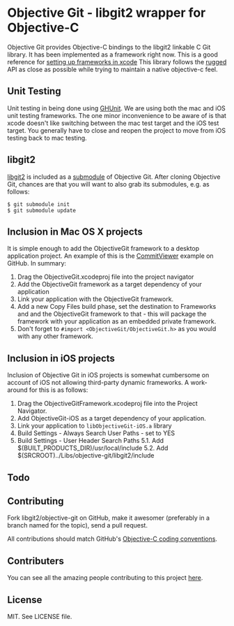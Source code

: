 # Objective Git - libgit2 wrapper for Objective-C
Objective Git provides Objective-C bindings to the libgit2 linkable C Git library.
It has been implemented as a framework right now. This is a good reference for
[setting up frameworks in xcode][setup]
This library follows the [rugged] API as close
as possible while trying to maintain a native objective-c feel.

[setup]: http://atastypixel.com/blog/creating-applications-in-xcode-using-frameworks
[rugged]: https://github.com/libgit2/rugged

## Unit Testing
Unit testing in being done using [GHUnit][ghunit].
We are using both the mac and iOS unit testing frameworks. The one minor
inconvenience to be aware of is that xcode doesn't like switching between
the mac test target and the iOS test target. You generally have to close
and reopen the project to move from iOS testing back to mac testing.

[ghunit]: https://github.com/gabriel/gh-unit

## libgit2
[libgit2] is included as a [submodule] of Objective Git. After cloning Objective Git,
chances are that you will want to also grab its submodules, e.g. as follows:

    $ git submodule init
    $ git submodule update

[libgit2]: https://github.com/libgit2/libgit2
[submodule]: http://book.git-scm.com/5_submodules.html

## Inclusion in Mac OS X projects

It is simple enough to add the ObjectiveGit framework to a desktop application project. An example of this is the [CommitViewer] example on GitHub. In summary:

1. Drag the ObjectiveGit.xcodeproj file into the project navigator
2. Add the ObjectiveGit framework as a target dependency of your application
3. Link your application with the ObjectiveGit framework.
4. Add a new Copy Files build phase, set the destination to Frameworks and and the ObjectiveGit framework to that - this will package the framework with your application as an embedded private framework.
5. Don't forget to `#import <ObjectiveGit/ObjectiveGit.h>` as you would with any other framework.


[CommitViewer]: https://github.com/Abizern/CommitViewer

## Inclusion in iOS projects

Inclusion of Objective Git in iOS projects is somewhat cumbersome on account of iOS
not allowing third-party dynamic frameworks. A work-around for this is as follows:

1. Drag the ObjectiveGitFramework.xcodeproj file into the Project Navigator.
2. Add ObjectiveGit-iOS as a target dependency of your application.
3. Link your application to `libObjectiveGit-iOS.a` library
4. Build Settings - Always Search User Paths - set to YES
5. Build Settings - User Header Search Paths
5.1. Add $(BUILT_PRODUCTS_DIR)/usr/local/include
5.2. Add $(SRCROOT)../Libs/objective-git/libgit2/include

## Todo

## Contributing
Fork libgit2/objective-git on GitHub, make it awesomer (preferably in a branch named
for the topic), send a pull request.

All contributions should match GitHub's [Objective-C coding conventions](https://github.com/github/objective-c-conventions).

## Contributers
You can see all the amazing people contributing to this project
[here](https://github.com/libgit2/objective-git/contributors).

## License
MIT. See LICENSE file.

